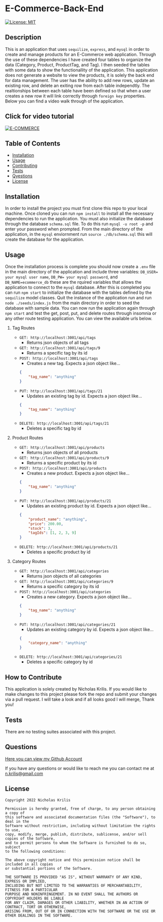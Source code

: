 
  # E-Commerce-Back-End

  [![License: MIT](https://img.shields.io/badge/License-MIT-yellow.svg)](https://opensource.org/licenses/MIT)

  ## Description
  
  This is an application that uses `sequilize`, `express`, and `mysql` in order to create and manage products for an E-Commerce web application. Through the use of these dependencies I have created four tables to organize the data (Category, Product, ProductTag, and Tag). I then seeded the tables with some data to show the functionallity of the application. This application does not generate a website to view the products, it is solely the back end for data management. The user has the ability to add new rows, update an existing row, and delete an exiting row from each table independtly. The realtionships between each table have been defined so that when a user creates a new row it will link correctly through `foreign key` properties. Below you can find a video walk through of the application.
  
   ## Click for video tutorial
  [![E-COMMERCE](https://user-images.githubusercontent.com/22037181/156100030-f4c794c7-dc94-427e-86d9-bacc9c9d963e.png)](https://drive.google.com/file/d/1ZlZd5Gl6y1PDWceoGE3vmWDI1XW1TKB_/view?usp=sharing)
  

  ## Table of Contents
  
  - [Installation](#installation)
  - [Usage](#usage)
  - [Contributing](#how-to-contribute)
  - [Tests](#tests)
  - [Qyestions](#questions)
  - [License](#license)
  
  ## Installation
  In order to install the project you must first clone this repo to your local machine. Once cloned you can run `npm install` to install all the necessary dependencies to run the application. You must also initialize the database through the database `schema.sql` file. To do this run `mysql -u root -p` and enter your password when prompted. From the main directory of the application, in the `mysql` enviornment run `source ./db/schema.sql` this will create the database for the application. 
  ## Usage
  Once the installation process is complete you should now create a `.env` file in the main directory of the application and include three variables: `DB_USER= your mysql user name`, `DB_PW= your mysql password`, and `DB_NAME=ecommerce_db` these are the rquired variables that allows the application to connect to the `mysql` database. After this is completed you can run `npm start` to initialize the database with the tables defined by the `sequilize` model classes. Quit the instance of the application run and run `node ./seeds/index.js` from the main directory in order to seed the database with sample data. You can now run the application again through `npm start` and test the get, post, put, and delete routes through insomnia or any other route testing application. You can view the available urls below.

1. Tag Routes
    - `GET: http://localhost:3001/api/tags`
        - Returns json objects of all tags
    - `GET: http://localhost:3001/api/tags/9`
        - Returns a specific tag by its id
    - `POST: http://localhost:3001/api/tags`
        - Creates a new tag. Expects a json object like...
        ```json
        {
	        "tag_name": "anything"
        }
        ```
    - `PUT: http://localhost:3001/api/tags/21`
        - Updates an existing tag by id. Expects a json object like...
        ```json
        {
	        "tag_name": "anything"
        }
        ```
    - `DELETE: http://localhost:3001/api/tags/21`
        - Deletes a specific tag by id

2. Product Routes
    - `GET: http://localhost:3001/api/products`
        - Returns json objects of all products
    - `GET: http://localhost:3001/api/products/9`
        - Returns a specific product by its id
    - `POST: http://localhost:3001/api/products`
        - Creates a new product. Expects a json object like...
        ```json
        {
	        "tag_name": "anything"
        }
        ```
    - `PUT: http://localhost:3001/api/products/21`
        - Updates an existing product by id. Expects a json object like...
        ```json
        {
	        "product_name": "anything",
            "price": 200.00,
            "stock": 3,
            "tagIds": [1, 2, 3, 9]
        }
        ```
    - `DELETE: http://localhost:3001/api/products/21`
        - Deletes a specific product by id

3. Category Routes
    - `GET: http://localhost:3001/api/categories`
        - Returns json objects of all categories
    - `GET: http://localhost:3001/api/categories/9`
        - Returns a specific category by its id
    - `POST: http://localhost:3001/api/categories`
        - Creates a new category. Expects a json object like...
        ```json
        {
	        "tag_name": "anything"
        }
        ```
    - `PUT: http://localhost:3001/api/categories/21`
        - Updates an existing category by id. Expects a json object like...
        ```json
        {
	        "category_name": "anything"
        }
        ```
    - `DELETE: http://localhost:3001/api/categories/21`
        - Deletes a specific category by id

  ## How to Contribute
  This application is solely created by Nicholas Krilis. If you would like to make changes to this project please fork the repo and submit your changes via a pull request. I will take a look and if all looks good I will merge, Thank you!
  ## Tests
  There are no testing suites associated with this project.
  ## Questions
  [Here you can view my Github Account](https://github.com/nkrilis)

  If you have any questions or would like to reach me you can contact me at [n.krilis@gmail.com](mailto:n.krilis@gmail.com?subject=[GitHub]%20Source%20Han%20Sans)

  ## License

    Copyright 2022 Nicholas Krilis

    Permission is hereby granted, free of charge, to any person obtaining a copy of 
    this software and associated documentation files (the "Software"), to deal in the 
    Software without restriction, including without limitation the rights to use, 
    copy, modify, merge, publish, distribute, sublicense, and/or sell copies of the Software, 
    and to permit persons to whom the Software is furnished to do so, subject 
    to the following conditions:

    The above copyright notice and this permission notice shall be included in all copies 
    or substantial portions of the Software.

    THE SOFTWARE IS PROVIDED "AS IS", WITHOUT WARRANTY OF ANY KIND, EXPRESS OR IMPLIED, 
    INCLUDING BUT NOT LIMITED TO THE WARRANTIES OF MERCHANTABILITY, FITNESS FOR A PARTICULAR 
    PURPOSE AND NONINFRINGEMENT. IN NO EVENT SHALL THE AUTHORS OR COPYRIGHT HOLDERS BE LIABLE 
    FOR ANY CLAIM, DAMAGES OR OTHER LIABILITY, WHETHER IN AN ACTION OF CONTRACT, TORT OR OTHERWISE, 
    ARISING FROM, OUT OF OR IN CONNECTION WITH THE SOFTWARE OR THE USE OR OTHER DEALINGS IN THE SOFTWARE.
    
  
